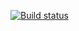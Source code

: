 [![Build status](https://ci.appveyor.com/api/projects/status/hmttxwgt08j3v0ne?svg=true)](https://ci.appveyor.com/project/Viktor2491/selenide)
